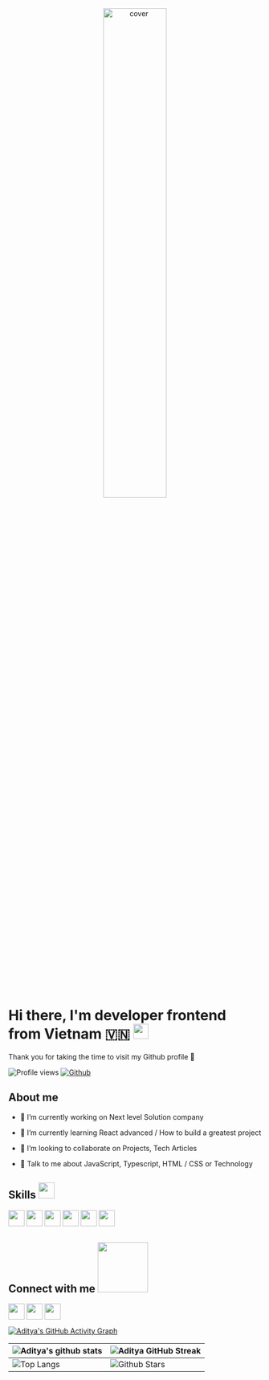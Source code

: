 <div align="center">
<img src="https://media.tenor.com/QB_2DlTUu5IAAAAM/mybc.gif" width="50%" height=""50%" alt="cover" />
</div>

# Hi there, I'm developer frontend from Vietnam 🇻🇳 <img src = "https://raw.githubusercontent.com/MartinHeinz/MartinHeinz/master/wave.gif" width = 30px>
                                             
 Thank you for taking the time to visit my Github profile 🥰                                              

![Profile views](https://visitor-badge.glitch.me/badge?page_id=dien2k) 
[![Github](https://img.shields.io/github/followers/dien2k?label=Follow&style=social)](https://github.com/dien2k)

## About me

- 🔭 I’m currently working on Next level Solution company

- 🌱 I’m currently learning React advanced / How to build a greatest project

- 👯 I’m looking to collaborate on Projects, Tech Articles 

- 💬 Talk to me about JavaScript, Typescript, HTML / CSS or Technology                                                                                                                                  

## Skills <img src = "https://media2.giphy.com/media/QssGEmpkyEOhBCb7e1/giphy.gif?cid=ecf05e47a0n3gi1bfqntqmob8g9aid1oyj2wr3ds3mg700bl&rid=giphy.gif" width = 32px>   
<img width ='32px' src ='https://raw.githubusercontent.com/rahulbanerjee26/githubAboutMeGenerator/main/icons/css.svg'> <img width ='32px' src ='https://raw.githubusercontent.com/rahulbanerjee26/githubAboutMeGenerator/main/icons/html.svg'> <img width ='32px' src ='https://raw.githubusercontent.com/rahulbanerjee26/githubAboutMeGenerator/main/icons/reactjs.svg'> <img width ='32px' src ='https://raw.githubusercontent.com/rahulbanerjee26/githubAboutMeGenerator/main/icons/javascript.svg'> <img width ='32px' src ='https://raw.githubusercontent.com/rahulbanerjee26/githubAboutMeGenerator/main/icons/typescript.svg'> <img width ='32px' src ='https://raw.githubusercontent.com/rahulbanerjee26/githubAboutMeGenerator/main/icons/sass.svg'>                                                                                                                                 
                                                                                                                                  
## Connect with me <img src='https://raw.githubusercontent.com/ShahriarShafin/ShahriarShafin/main/Assets/handshake.gif' width="100px">
                                                                                                                                     
<a href = 'https://github.com/dien2k'> <img width = '32px' align= 'center' src="https://raw.githubusercontent.com/rahulbanerjee26/githubAboutMeGenerator/main/icons/github.svg"/></a>
  <a href = 'https://www.facebook.com/dien.phixuan'> <img width = '32px' align= 'center' src="https://raw.githubusercontent.com/rahulbanerjee26/githubAboutMeGenerator/main/icons/facebook.svg"/></a>
    <a href = 'https://www.instagram.com/dien2k'> <img width = '32px' align= 'center' src="https://raw.githubusercontent.com/rahulbanerjee26/githubAboutMeGenerator/main/icons/instagram.svg"/></a>
    
 [![Aditya's GitHub Activity Graph](https://activity-graph.herokuapp.com/graph?username=dien2k&theme=tokyonight)](https://git.io/praveenscience)

| ![Aditya's github stats](https://github-readme-stats.vercel.app/api?username=dien2k&show_icons=true&theme=tokyonight) | ![Aditya GitHub Streak](https://github-readme-streak-stats.herokuapp.com/?user=dien2k&theme=tokyonight) |
| --- | --- |
| ![Top Langs](https://github-readme-stats.vercel.app/api/top-langs/?username=dien2k&theme=tokyonight) | ![Github Stars](https://github-readme-stats.vercel.app/api?username=dien2k&show_icons=true&locale=en&count_private=true&hide_rank=true&custom_title=My%20GitHub%20Stats&disable_animations=true&theme=tokyonight) |

